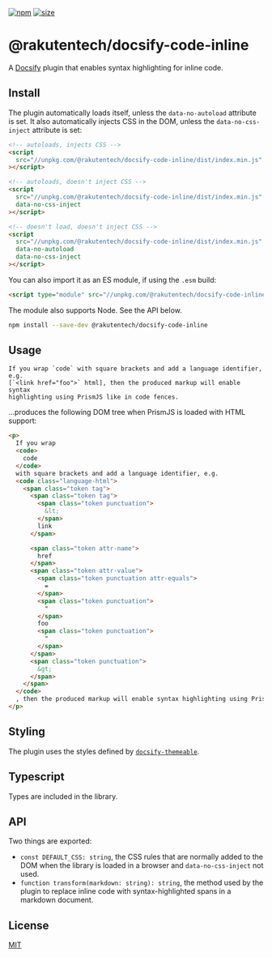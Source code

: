 [npm]: https://img.shields.io/npm/v/@rakutentech/docsify-code-inline
[npm-url]: https://www.npmjs.com/package/@rakutentech/docsify-code-inline
[size]: https://packagephobia.now.sh/badge?p=@rakutentech/docsify-code-inline
[size-url]: https://packagephobia.now.sh/result?p=@rakutentech/docsify-code-inline
[docsify]: https://docsify.js.org/
[docsify-themeable]: https://jhildenbiddle.github.io/docsify-themeable/

[![npm][npm]][npm-url]
[![size][size]][size-url]

# @rakutentech/docsify-code-inline

A [Docsify][docsify] plugin that enables syntax highlighting for inline code.

## Install

The plugin automatically loads itself, unless the `data-no-autoload` attribute is set. It also automatically injects CSS in the DOM, unless the `data-no-css-inject` attribute is set:

<!-- prettier-ignore -->
```html
<!-- autoloads, injects CSS -->
<script
  src="//unpkg.com/@rakutentech/docsify-code-inline/dist/index.min.js"
></script>

<!-- autoloads, doesn't inject CSS -->
<script
  src="//unpkg.com/@rakutentech/docsify-code-inline/dist/index.min.js"
  data-no-css-inject
></script>

<!-- doesn't load, doesn't inject CSS -->
<script
  src="//unpkg.com/@rakutentech/docsify-code-inline/dist/index.min.js"
  data-no-autoload
  data-no-css-inject
></script>
```

You can also import it as an ES module, if using the `.esm` build:

```html
<script type="module" src="//unpkg.com/@rakutentech/docsify-code-inline/dist/index.esm.min.js"></script>
```

The module also supports Node. See the API below.

```sh
npm install --save-dev @rakutentech/docsify-code-inline
```

## Usage

```text
If you wrap `code` with square brackets and add a language identifier, e.g.
[`<link href="foo">` html], then the produced markup will enable syntax
highlighting using PrismJS like in code fences.
```

…produces the following DOM tree when PrismJS is loaded with HTML support:

<!-- prettier-ignore -->
```html
<p>
  If you wrap
  <code>
    code
  </code>
  with square brackets and add a language identifier, e.g.
  <code class="language-html">
    <span class="token tag">
      <span class="token tag">
        <span class="token punctuation">
          &lt;
        </span>
        link
      </span>

      <span class="token attr-name">
        href
      </span>
      <span class="token attr-value">
        <span class="token punctuation attr-equals">
          =
        </span>
        <span class="token punctuation">
          "
        </span>
        foo
        <span class="token punctuation">
          "
        </span>
      </span>
      <span class="token punctuation">
        &gt;
      </span>
    </span>
  </code>
  , then the produced markup will enable syntax highlighting using PrismJS like in code fences.
</p>
```

## Styling

The plugin uses the styles defined by [`docsify-themeable`][docsify-themeable].

## Typescript

Types are included in the library.

## API

Two things are exported:

- `const DEFAULT_CSS: string`, the CSS rules that are normally added to the DOM when the library is loaded in a browser and `data-no-css-inject` not used.
- `function transform(markdown: string): string`, the method used by the plugin to replace inline code with syntax-highlighted spans in a markdown document.

## License

[MIT](LICENSE)
